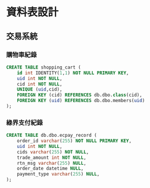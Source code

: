 # 資料表設計

## 交易系統

### 購物車紀錄
```sql
CREATE TABLE shopping_cart (
	id int IDENTITY(1,1) NOT NULL PRIMARY KEY,
	uid int NOT NULL,
	cid int NOT NULL,
	UNIQUE (uid,cid),
    FOREIGN KEY (cid) REFERENCES db.dbo.class(cid),
    FOREIGN KEY (uid) REFERENCES db.dbo.members(uid)
);
```

### 綠界支付紀錄
```sql
CREATE TABLE db.dbo.ecpay_record (
	order_id varchar(255) NOT NULL PRIMARY KEY,
	uid int NOT NULL,
	cids varchar(255) NOT NULL,
	trade_amount int NOT NULL,
	rtn_msg varchar(255) NULL,
	order_date datetime NULL,
	payment_type varchar(255) NULL,
);
```



<script src="https://code.jquery.com/jquery-3.6.0.slim.js" integrity="sha256-HwWONEZrpuoh951cQD1ov2HUK5zA5DwJ1DNUXaM6FsY=" crossorigin="anonymous"></script>

<script>
$(document).ready(function() {
  $('h2').each(function(index) {
    $(this).html((index + 1) + '. ' + $(this).html());
  });
});
</script>